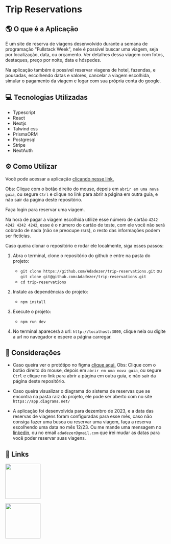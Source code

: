 # Trip Reservations

## 🌎 O que é a Aplicação
É um site de reserva de viagens desenvolvido durante a semana de programação "Fullstack Week", nele é possível buscar uma viagem, seja por localização, data, ou orçamento. Ver detalhes dessa viagem com fotos, destaques, preço por noite, data e hóspedes. 

Na aplicação também é possível reservar viagens de hotel, fazendas, e pousadas, escolhendo datas e valores, cancelar a viagem escolhida, simular o pagamento da viagem e logar com sua própria conta do google.

## 💻 Tecnologias Utilizadas
- Typescript
- React
- Nextjs
- Talwind css
- PrismaORM
- Postgresql
- Stripe
- NextAuth

## ⚙️ Como Utilizar
Você pode acessar a aplicação [clicando nesse link.](https://trip-reservations.vercel.app/) 

Obs: Clique com o botão direito do mouse, depois em `abrir em uma nova guia`, ou segure `Ctrl` e clique no link para abrir a página em outra guia, e não sair da página deste repositório.

Faça login para reservar uma viagem.

Na hora de pagar a viagem escolhida utilize esse número de cartão `4242 4242 4242 4242`, esse é o número do cartão de teste, com ele você não será cobrado de nada (não se preocupe rsrs), o resto das informações podem ser fictícias.

Caso queira clonar o repositório e rodar ele localmente, siga esses passos:

 1. Abra o terminal, clone o repositório do github e entre na pasta do projeto:
	 - `git clone https://github.com/Adadezer/trip-reservations.git` ou `git clone git@github.com:Adadezer/trip-reservations.git`
	 - `cd trip-reservations`
	 
 2. Instale as dependências do projeto:
	 - `npm install`

 3. Execute o projeto:
	 - `npm run dev`

 4. No terminal aparecerá a url: `http://localhost:3000`, clique nela ou digite a url no navegador e espere a página carregar.

## 📌 Considerações

 - Caso queira ver o protótipo no figma [clique aqui.](https://www.figma.com/file/gWRHt9TxdTLQxo5Np7yAaq/FSW-Project-%5BLive%5D?type=design&node-id=0:1&mode=design&t=ohQv59Gxt1KBkEBt-1)
 Obs: Clique com o botão direito do mouse, depois em `abrir em uma nova guia`, ou segure `Ctrl` e clique no link para abrir a página em outra guia, e não sair da página deste repositório.
 
 - Caso queira visualizar o diagrama do sistema de reservas que se encontra na pasta raiz do projeto, ele pode ser aberto com no site `https://app.diagrams.net/`

- A aplicação foi desenvolvida para dezembro de 2023, e a data das reservas de viagens foram configuradas para esse mês, caso não consiga fazer uma busca ou reservar uma viagem, faça a reserva escolhendo uma data no mês 12/23. Ou me mande uma mensagem no [linkedin](https://www.linkedin.com/in/adadezer-iwazaki/), ou no email `adadezer@gmail.com` que irei mudar as datas para você poder reservar suas viagens.

## 🔗 Links
<span >
  <a href="mailto: adadezer@gmail.com"> <img width="110em" src="https://img.shields.io/badge/Gmail-D14836?style=for-the-badge&logo=gmail&logoColor=white"></a>

  <a href="https://www.linkedin.com/in/adadezer-iwazaki/" target="_blank"><img width="110em" src="https://img.shields.io/badge/linkedin-%230077B5.svg?style=for-the-badge&logo=linkedin&logoColor=white"></a>
</span>
